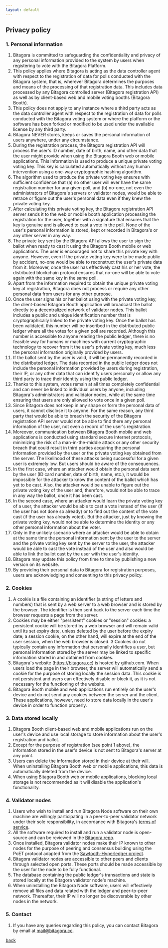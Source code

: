 ```yaml
---
layout: default
---
```

## Privacy policy

### 1. Personal information
1.	Bitagora is committed to safeguarding the confidentiality and privacy of any personal information provided to the system by users when registering to vote with the Bitagora Platform.
2.	This policy applies where Bitagora is acting as the data controller agent with respect to the registration of data for polls conducted with the Bitagora system, that is, wherever Bitagora determines the purposes and means of the processing of that registration data. This includes data processed by any Bitagora controlled server (Bitagora registration API) as well as by client-based web and mobile voting booths (Bitagora Booth).
3. This policy does not apply to any instance where a third party acts as the data controller agent with respect to the registration of data for polls conducted with the Bitagora voting system or where the platform or the software has been forked or modified to be used under the available license by any third party.
4. Bitagora NEVER stores, keeps or saves the personal information of users anywhere, under any circumstance. 
5. During the registration process, the Bitagora registration API will process the user's ID number, date of birth, name, and other data that the user might provide when using the Bitagora Booth web or mobile applications. This information is used to produce a unique private voting voting key. This key is calculated automatically without any human intervention using a one-way cryptographic hashing algorithm.
6. The algorithm used to produce the private voting key ensures with sufficient confidence that 
  (a) no other user will ever have the same registration number for any given poll, and
  (b) no-one, not even the administrators of Bitagora's servers or validator nodes, would be able to retrace or figure out the user's personal data even if they knew the private voting key.
6. After calculating this private voting key, the Bitagora registration API server sends it to the web or mobile booth application processing the registration for the user, together with a signature that ensures that the key is genuine and is allowed to cast a vote in the poll. None of the user's personal information is stored, kept or recorded in Bitagora's or any other server in any way. 
7. The private key sent by the Bitagora API allows the user to sign the ballot when ready to cast it using the Bitagora Booth mobile or web applications. The user is encouraged not to share this private key with anyone. However, even if the private voting key were to be made public by accident, no-one would be able to reconstruct the user's private data from it. Moreover, once the user has effectively cast his or her vote, the distributed blockchain protocol ensures that no-one will be able to vote again with the same key in the same poll. 
8.	Apart from the information required to obtain the unique private voting key at registration, Bitagora does not process or require any other personal data from users for any other purpose.
9. Once the user signs his or her ballot using with the private voting key, the client-based Bitagora Booth application will broadcast the ballot directly to a decentralized network of validator nodes. This ballot includes a public and unique identification number that is cryptographically linked to the private voting key. Once the ballot has been validated, this number will be inscribed in the distributed public ledger where all the votes for a given poll are recorded. Although this number is accessible to anyone reading the public ledger, there is no feasible way for humans or machines with current cryptographic technology to recover from it the user's private voting key, much less the personal information originally provided by users.
10. If the ballot sent by the user is valid, it will be permanently recorded in the distributed ledger. The data recorded in the public ledger does not include the personal information provided by users during registration, their IP, or any other data that can identify users personally or allow any third party to trace their identity using the public ledger. 
11. Thanks to this system, votes remain at all times completely confidential and can never be linked to individual users by anyone, including Bitagora's administrators and validator nodes, while at the same time ensuring that users are only allowed to vote once in a given poll.
12.	Since Bitagora does not keep in any shape or form the personal data of users, it cannot disclose it to anyone. For the same reason, any third party that would be able to breach the security of the Bitagora registration API server would not be able to find there any personal information of the user, not even a record of the user's registration.
13. Moreover, communication between Bitagora Booth mobile and web applications is conducted using standard secure Internet protocols, minimizing the risk of a man-in-the-middle attack or any other security breach that could result in third parties acquiring the personal information provided by the user or the private voting key obtained from the server. The likelihood of these attacks being successful for a given user is extremely low. But users should be aware of the consequences. 
14. In the first case, where an attacker would obtain the personal data sent by the user (ID card number, date of birth, name, etc.), it would be impossible for the attacker to know the content of the ballot which has yet to be cast. Also, the attacker would be unable to figure out the private voting key of the user and, therefore, would not be able to trace in any way the ballot, once it has been cast. 
15. In the second case, where an attacker would learn the private voting key of a user, the attacker would be able to cast a vote instead of the user (if the user has not done so already) or to find out the content of the vote cast (if the user has already voted). But the attacker, just by knowing the private voting key, would not be able to determine the identity or any other personal information about the voter.
16. Only in the unlikely scenario where an attacker would be able to obtain at the same time the personal information sent by the user to the server and the private voting key sent by the server to the user, the attacker would be able to cast the vote instead of the user and also would be able to link the ballot cast by the user with the user's identity.
17. Bitagora may update this policy from time to time by publishing a new version on its website.
18. By providing their personal data to Bitagora for registration purposes, users are acknowledging and consenting to this privacy policy.

### 2. Cookies
1. A cookie is a file containing an identifier (a string of letters and numbers) that is sent by a web server to a web browser and is stored by the browser. The identifier is then sent back to the server each time the browser requests a page from the server.
2.	Cookies may be either "persistent" cookies or "session" cookies: a persistent cookie will be stored by a web browser and will remain valid until its set expiry date, unless deleted by the user before the expiry date; a session cookie, on the other hand, will expire at the end of the user session, when the web browser is closed.
3	Cookies do not typically contain any information that personally identifies a user, but personal information stored by the server may be linked to specific information stored in and obtained from cookies.
4. Bitagora's website (https://bitagora.cc) is hosted by github.com. When users load the page in their browser, the server will automatically send a cookie for the purpose of storing locally the session data. This cookie is not persistent and users can effectively disable or block it, as it is not necessary for the functioning of the website.   
5. Bitagora Booth mobile and web applications run entirely on the user's device and do not send any cookies between the server and the client. These applications, however, need to store data locally in the user's device in order to function properly. 

### 3. Data stored locally
1.	Bitagora Booth client-based web and mobile applications run on the user's device and use local storage to store information about the user's registration and ballot.
2. Except for the purpose of registration (see point 1 above), the information stored in the user's device is not sent to Bitagora's server at any point.
3. Users can delete the information stored in their device at their will. When uninstalling Bitagora Booth web or mobile applications, this data is automatically deleted from the device.
4.	When using Bitagora Booth web or mobile applications, blocking local storage is not recommended as it will disable the application's functionality.

### 4. Validator nodes
1.	Users who wish to install and run Bitagora Node software on their own machine are willingly participating in a peer-to-peer validator network under their sole responsibility, in accordance with Bitagora's [terms of service](./terms.md).
2. All the software required to install and run a validator node is open-source and can be reviewed in the [Bitagora repo](https://github.com/Bitagora/bitagora-node).
3. Once installed, Bitagora validator nodes make their IP known to other nodes for the purpose of peering and consensus building using the PoET protocol adapted from the [Sawtooth-Hyperledger project](https://github.com/hyperledger/sawtooth-core). 
4. Bitagora validator nodes are accessible to other peers and clients through selected open ports. These ports should be made accessible by the user for the node to be fully functional.
5. The database containing the public ledger's transactions and state is stored locally at the Bitagora validator node's machine.
6. When uninstalling the Bitagora Node software, users will effectively remove all files and data related with the ledger and peer-to-peer network. Thereafter, their IP will no longer be discoverable by other nodes in the network.

### 5. Contact
1.	If you have any queries regarding this policy, you can contact Bitagora by email at [mail@bitagora.cc](mailto:mail@bitagora.cc).

[back](../../../.)
